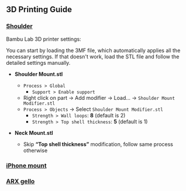 
## 3D Printing Guide

### [Shoulder](./shoulder) 

Bambu Lab 3D printer settings:

You can start by loading the 3MF file, which automatically applies all the necessary settings.
If that doesn't work, load the STL file and follow the detailed settings manually.

- **Shoulder Mount.stl**
  - `Process > Global`
    - `Support > Enable support`
  - Right click on part → Add modifier → Load… → `Shoulder Mount Modifier.stl`
  - `Process > Objects` → Select `Shoulder Mount Modifier.stl`
    - `Strength > Wall loops`: **8** (default is 2)
    - `Strength > Top shell thickness`: **5** (default is 1)

- **Neck Mount.stl**
  - Skip **“Top shell thickness”** modification, follow same process otherwise



### [iPhone mount](./iPhone_mounting)

### [ARX gello](./ARX_gello)



